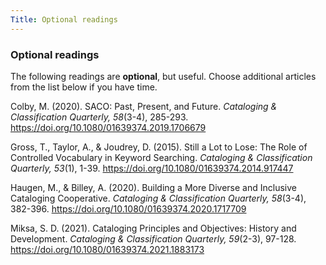 ```yaml
---
Title: Optional readings
---
```

### Optional readings

The following readings are **optional**, but useful. Choose additional articles from the list below if you have time.

Colby, M. (2020). SACO: Past, Present, and Future. *Cataloging & Classification Quarterly, 58*(3-4), 285-293. <https://doi.org/10.1080/01639374.2019.1706679>

Gross, T., Taylor, A., & Joudrey, D. (2015). Still a Lot to Lose: The Role of Controlled Vocabulary in Keyword Searching. *Cataloging & Classification Quarterly, 53*(1), 1-39. <https://doi.org/10.1080/01639374.2014.917447>

Haugen, M., & Billey, A. (2020). Building a More Diverse and Inclusive Cataloging Cooperative. *Cataloging & Classification Quarterly, 58*(3-4), 382-396. <https://doi.org/10.1080/01639374.2020.1717709>

Miksa, S. D. (2021). Cataloging Principles and Objectives: History and Development. *Cataloging & Classification Quarterly, 59*(2-3), 97-128. <https://doi.org/10.1080/01639374.2021.1883173>
